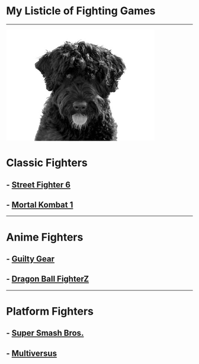 # **My Listicle of Fighting Games**

---

![an image](md-images/cassie.jpg)

# **Classic Fighters**

## - [Street Fighter 6](https://www.streetfighter.com/6/en-us)

## - [Mortal Kombat 1](https://www.mortalkombat.com/en-us)

---

# **Anime Fighters**

## - [Guilty Gear](https://www.guiltygear.com/ggst/en/)

## - [Dragon Ball FighterZ](https://www.bandainamcoent.com/games/dragon-ball-fighterz)

---

# **Platform Fighters**

## - [Super Smash Bros.](https://www.smashbros.com/en_US/)

## - [Multiversus](https://multiversus.com/en)
